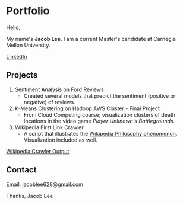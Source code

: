 # Portfolio

Hello,

My name's **Jacob Lee**. I am a current Master's candidate at Carnegie Mellon University.

[LinkedIn](https://www.linkedin.com/in/jacob-lee-402644b4/)

## Projects

1. Sentiment Analysis on Ford Reviews
   - Created several models that predict the sentiment (positive or negative) of reviews. 
2. *k*-Means Clustering on Hadoop AWS Cluster - Final Project
   - From Cloud Computing course; visualization clusters of death locations in the video game *Player Unknown's Battlegrounds*.
3. Wikipedia First Link Crawler
   - A script that illustrates the [Wikipedia Philosophy phenomenon](https://medium.com/@jacoblee628/all-roads-lead-to-philosophy-on-wikipedia-35d647b232b2). Visualization included as well.
   
[Wikipedia Crawler Output](https://miro.medium.com/max/1024/1*CQLyujxlazvtekDXEPqyBA.png)
   
## Contact
Email: jacoblee628@gmail.com

Thanks,
Jacob Lee
